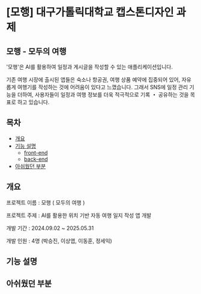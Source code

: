 # [모행] 대구가톨릭대학교 캡스톤디자인 과제
## 모행 - 모두의 여행
 '모행'은 AI를 활용하여 일정과 게시글을 작성할 수 있는 애플리케이션입니다.
 
  기존 여행 시장에 출시된 앱들은 숙소나 항공권, 여행 상품 예약에 집중되어 있어, 자유롭게 여행기를 작성하는 것에 어려움이 있다고 느꼈습니다. 그래서 SNS에 일정 관리 기능을 더하여, 사용자들이 일정과 여행 정보를 더욱 적극적으로 기록 **・** 공유하는 것을 목표로 하고 있습니다.

## 목차
- [개요](#개요)
- [기능 설명](#기능-설명)
  - [front-end](#front-end)
  - [back-end](#back-end)
- [아쉬웠던 부분](#아쉬웠던-부분)

## 개요
 프로젝트 이름 : 모행 ( 모두의 여행 )
 
 프로젝트 주제 : AI를 활용한 위치 기반 자동 여행 일지 작성 앱 개발
 
 개발 기간 : 2024.09.02 ~ 2025.05.31
 
 개발 인원 : 4명 (박승진, 이상엽, 이동훈, 정세익)


## 기능 설명

## 아쉬웠던 부분
